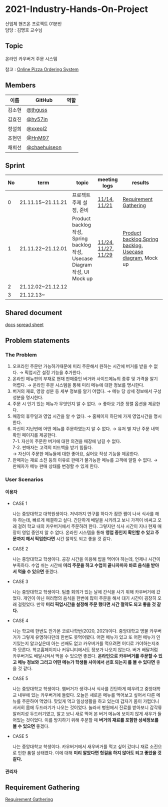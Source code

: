 # 2021-Industry-Hands-On-Project
산업체 핸즈온 프로젝트 01분반  
담당 : 김명호 교수님
## Topic
온라인 카우버거 주문 시스템

참고 : [Online Pizza Ordering System](https://nevonprojects.com/online-pizza-ordering-system/)


## Members
|이름|GitHub|역할|
|------|---|---|
|김소현|[@thguss](https://github.com/thguss)||
|김효진|[@hy57in](https://github.com/hy57in)||
|정설희|[@xxeol2](https://github.com/xxeol2)||
|조현민|[@HnM97](https://github.com/HnM97)||
|채희선|[@chaehuiseon](https://github.com/chaehuiseon)||

## Sprint
|No|term|topic|meeting logs|results|feedback|
|------|---|---|---|---|---|
|0|21.11.15~21.11.21|프로젝트 주제 설정, 준비|[11/14](./document/meeting-logs/21-11-14.md), [11/21](./document/meeting-logs/21-11-21.md)|[Requirement Gathering](./document/sprint1/Requirement_gathering.md)|[1주차 피드백](./document/feedback/21-11-22.md)|
|1|21.11.22~21.12.01|Product backlog 작성, Spring backlog 작성, Usecase Diagram 작성, UI Mock up|[11/24](./document/meeting-logs/21-11-24.md), [11/27](./document/meeting-logs/21-11-27.md), [11/29](./document/meeting-logs/21-11-29.md)|[Product backlog](./document/sprint1/product_backlog.md),[Spring backlog](./document/sprint1/sprint_backlog.md), [Usecase diagram](./document/sprint1/Usecase.md), Mock up||||
|2|21.12.02~21.12.12|||||
|3|21.12.13~|||||
## Shared document
[docs](https://docs.google.com/document/d/1b8LA6jXomMK3xPr2sh1_XxCwibw56-0ldWEgzYrpA0I/edit)
[spread sheet](https://docs.google.com/spreadsheets/d/1vsu7URLWPv53WTsdFkEjsMZHs8vbxEwoJTJh-khbiA0/edit#gid=0)

## Problem statements
### The Problem
1. 오프라인 주문만 가능하기때문에 미리 주문해서 원하는 시간에 버거를 받을 수 없다. 
    → 픽업시간 설정 기능을 추가한다.
2. 온라인 메뉴판의 부재로 현재 판매중인 버거와 사이드메뉴의 종류 및 가격을 알기 어렵다.
    → 온라인 주문 시스템을 통해 미리 메뉴에 대한 정보를 명시한다.
3. 버거의 재료, 영양 성분 등 세부 정보를 알기 어렵다.
    → 메뉴 당 상세 정보에서 구성 성분을 명시한다.
4. 주문 시 인기 있는 메뉴가 무엇인지 알 수 없다. 
    → 좋아요 기준 정렬 옵션을 제공한다. 
5. 매장의 휴무일과 영업 시간을 알 수 없다. 
    → 홈페이지 하단에 가게 영업시간을 명시한다.
6. 자신이 지난번에 어떤 메뉴를 주문하였는지 알 수 없다.
    → 유저 별 지난 주문 내역 확인 페이지를 제공한다.  
7-1. 자신이 주문한 버거에 대한 의견을 매장에 남길 수 없다.  
7-2. 판매자는 고객의 피드백을 받기 힘들다.  
    →  자신이 주문한 메뉴들에 대한 좋아요, 싫어요 작성 기능을 제공한다.
8. 판매자는 재료 소진 등의 이유로 판매가 불가능한 메뉴를 고객에 알릴 수 없다.
    → 판매자가 메뉴 판매 상태를 변경할 수 있게 한다.

### User Scenarios

#### 이용자
- CASE 1
    
    나는 중앙대학교 대학원생이다. 저녁까지 연구를 하다가 잠깐 짬이 나서 식사를 해야 하는데, 빠르게 해결하고 싶다. 간단하게 배달을 시키려고 보니 가격이 비싸고 오래 걸려 학교 내의 카우버거에서 주문하려 한다. 그렇지만 식사 시간이 지나 현재 매장이 영업 중인지 알 수 없다. 온라인 시스템을 통해 **영업 중인지 확인할 수 있고 주문까지 해서 픽업한다면** 시간 절약도 되고 좋을 것 같다.  
    

- CASE 2
    
    나는 중앙대학교 학생이다. 공강 시간을 이용해 밥을 먹어야 하는데, 언제나 시간이 부족하다. 수업 쉬는 시간에 **미리 주문을 하고 수업이 끝나자마자 바로 음식을 받아서 먹을 수 있으면** 좋겠다.
    
- CASE 3
    
    나는 중앙대학교 학생이다. 팀플 회의가 있는 날에 간식을 사기 위해 카우버거에 갔었다. 개인이 아닌 여러명의 음식을 한번에 많이 주문을 해서 대기 시간이 굉장히 오래 걸렸었다. 만약 **미리 픽업시간을 설정해 주문 했다면 시간 절약도 되고 좋을 것 같다.**
    
- CASE 4
    
    나는 학교에 한번도 안가본 코로나학번(2020, 2021)이다. 중앙대학교 명물 카우버거가 그렇게 유명하다던데 한번도 못먹어봤다. 어떤 메뉴가 있고 또 어떤 메뉴가 인기있는지 알고싶은데 아는 선배도 없고 카우버거를 먹으려면 어디로 가야하는지조차 모른다. 학교홈페이지나 커뮤니티에서도 정보가 나오지 않는다. 버거 배달처럼 카우버거도 배달시켜서 먹을 수 있으면 좋겠다. **온라인으로 카우버거를 주문할 수 있고  메뉴 정보와 그리고 어떤 메뉴가 학생들 사이에서 선호 되는지 를 볼 수 있다면** 좋을 것 같다.
    
- CASE 5
    
    나는 중앙대학교 학생이다. 햄버거가 생각나서 식사를 간단하게 떼우려고 중앙대학교 내부에 있는 카우버거에 들렸다. 오늘은 새로운 메뉴를 먹어보고 싶어서 다른 메뉴를 주문하여 먹었다. 맛있게 먹고 일상생활을 하고 있는데 갑자기 몸이 가렵더니 서서히 몸에 두드러기가 나오는 것이었다. 놀라서 병원에서 진료를 받아보니 갑각류 알러지성 두드러기였고, 알고 보니 새로 먹어 본 버거 메뉴에 보이지 않게 새우가 들어있는 것이었다. 이를 방지하기 위해 주문할 때 **버거의 재료를 포함한 상세정보를 볼 수 있으면** 좋겠다.
    
- CASE 5
    
    나는 중앙대학교 학생이다. 카우버거에서 새우버거를 먹고 싶어 갔더니 재료 소진으로 인한 품절 상태였다. 이에 대해 **미리 알았다면 헛걸음 하지 않아도 되고 좋았을 것 같다.**



#### 관리자


## Requirement Gathering
[Requirement Gathering](./Requirement_gathering.md)

